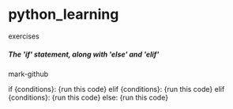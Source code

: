 # python_learning
exercises
##### The 'if' statement, along with 'else' and 'elif'

mark-github

if {conditions}:
    {run this code}
elif {conditions}:
    {run this code}
elif {conditions}:
    {run this code}
else:
    {run this code}